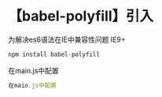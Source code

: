 # 【babel-polyfill】引入

为解决es6语法在IE中兼容性问题 IE9+

```javascript
npm install babel-polyfill
```

在main.js中配置

```javascript
在main.js中配置
```

